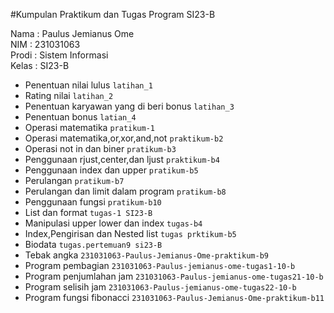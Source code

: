 #Kumpulan Praktikum dan Tugas Program SI23-B 

<div> Nama : Paulus Jemianus Ome </div>
<div> NIM : 231031063 </div>
<div> Prodi : Sistem Informasi </div>
<div> Kelas : SI23-B </div>

* Penentuan nilai lulus `latihan_1`
* Rating nilai `latihan_2`
* Penentuan karyawan yang di beri bonus `latihan_3`
* Penentuan bonus `latian_4`
* Operasi matematika `pratikum-1`
* Operasi matematika,or,xor,and,not `praktikum-b2`
* Operasi not in dan biner `pratikum-b3`
* Penggunaan rjust,center,dan ljust `praktikum-b4`
* Penggunaan index dan upper `pratikum-b5`
* Perulangan `pratikum-b7`
* Perulangan dan limit dalam program `pratikum-b8`
* Penggunaan fungsi `pratikum-b10`
* List dan format `tugas-1 SI23-B`
* Manipulasi upper lower dan index `tugas-b4`
* Index,Pengirisan dan Nested list `tugas prktikum-b5`
* Biodata `tugas.pertemuan9 si23-B`
* Tebak angka `231031063-Paulus-Jemianus-Ome-praktikum-b9`
* Program pembagian `231031063-Paulus-jemianus-ome-tugas1-10-b`
* Program penjumlahan jam `231031063-Paulus-jemianus-ome-tugas21-10-b`
* Program selisih jam `231031063-Paulus-jemianus-ome-tugas22-10-b`
* Program fungsi fibonacci `231031063-Paulus-Jemianus-Ome-praktikum-b11`


